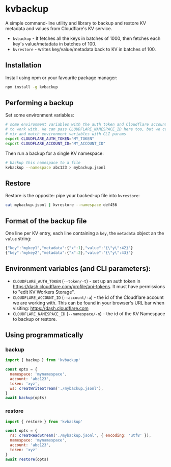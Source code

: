 # kvbackup

A simple command-line utility and library to backup and restore KV metadata and values from Cloudflare's KV service.

- `kvbackup` - It fetches all the keys in batches of 1000, then fetches each key's value/metadata in batches of 100.
- `kvrestore` - writes key/value/metadata back to KV in batches of 100.

## Installation

Install using npm or your favourite package manager:

```sh
npm install -g kvbackup
```

## Performing a backup

Set some environment variables:

```sh
# some environment variables with the auth token and Cloudflare account id
# to work with. We can pass CLOUDFLARE_NAMESPACE_ID here too, but we can
# mix and match environment variables with CLI params
export CLOUDFLARE_AUTH_TOKEN="MY_TOKEN"
export CLOUDFLARE_ACCOUNT_ID="MY_ACCOUNT_ID"
```

Then run a backup for a single KV namespace:

```sh
# backup this namespace to a file
kvbackup --namespace abc123 > mybackup.jsonl
```

## Restore

Restore is the opposite: pipe your backed-up file into `kvrestore`:

```sh
cat mybackup.jsonl | kvrestore --namespace def456
```

## Format of the backup file

One line per KV entry, each line containing a `key`, the `metadata` object an the `value` string:

```js
{"key":"mykey1","metadata":{"x":1},"value":"{\"y\":42}"}
{"key":"mykey2","metadata":{"x":2},"value":"{\"y\":43}"}
```

## Environment variables (and CLI parameters):

- `CLOUDFLARE_AUTH_TOKEN` (`--token/-t`) - set up an auth token in https://dash.cloudflare.com/profile/api-tokens. It must have permissions to "edit KV Workers Storage".
- `CLOUDFLARE_ACCOUNT_ID` (`--account/-a`) - the id of the Cloudflare account we are working with. This can be found in your browser's URL bar when visiting: https://dash.cloudflare.com
- `CLOUDFLARE_NAMESPACE_ID` (`--namespace/-n`) - the id of the KV Namespace to backup or restore. 

## Using programmatically

### backup

```js
import { backup } from 'kvbackup'

const opts = {
  namespace: 'mynamespace',
  account: 'abc123',
  token: 'xyz',
  ws: creatWriteStream('./mybackup.jsonl'),
}
await backup(opts)
```


### restore

```js
import { restore } from 'kvbackup'

const opts = {
  rs: creatReadStream('./mybackup.jsonl', { encoding: 'utf8' }),
  namespace: 'mynamespace',
  account: 'abc123',
  token: 'xyz'
}
await restore(opts)
```
